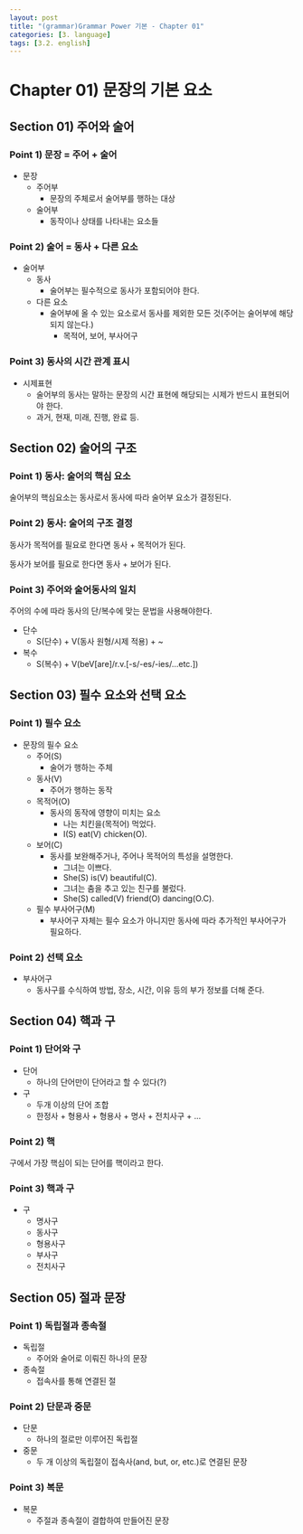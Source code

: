 ```yaml
---
layout: post
title: "(grammar)Grammar Power 기본 - Chapter 01"
categories: [3. language]
tags: [3.2. english]
---
```


# Chapter 01) 문장의 기본 요소

## Section 01) 주어와 술어

### Point 1) 문장 = 주어 + 술어

* 문장
    * 주어부
        * 문장의 주체로서 술어부를 행하는 대상
    * 술어부
        * 동작이나 상태를 나타내는 요소들

### Point 2) 술어 = 동사 + 다른 요소

* 술어부
    * 동사
        * 술어부는 필수적으로 동사가 포함되어야 한다.
    * 다른 요소
        * 술어부에 올 수 있는 요소로서 동사를 제외한 모든 것(주어는 술어부에 해당되지 않는다.)
            * 목적어, 보어, 부사어구

### Point 3) 동사의 시간 관계 표시

* 시제표현
    * 술어부의 동사는 말하는 문장의 시간 표현에 해당되는 시제가 반드시 표현되어야 한다.
    * 과거, 현재, 미래, 진행, 완료 등.

## Section 02) 술어의 구조

### Point 1) 동사: 술어의 핵심 요소

술어부의 핵심요소는 동사로서 동사에 따라 술어부 요소가 결정된다.

### Point 2) 동사: 술어의 구조 결정

동사가 목적어를 필요로 한다면 동사 + 목적어가 된다.

동사가 보어를 필요로 한다면 동사 + 보어가 된다.

### Point 3) 주어와 술어동사의 일치

주어의 수에 따라 동사의 단/복수에 맞는 문법을 사용해야한다.

* 단수
    * S(단수) + V(동사 원형/시제 적용) + ~
* 복수
    * S(복수) + V(beV[are]/r.v.[-s/-es/-ies/...etc.])

## Section 03) 필수 요소와 선택 요소

### Point 1) 필수 요소

* 문장의 필수 요소
    * 주어(S)
        * 술어가 행하는 주체
    * 동사(V)
        * 주어가 행하는 동작
    * 목적어(O)
        * 동사의 동작에 영향이 미치는 요소
            * 나는 치킨을(목적어) 먹었다.
            * I(S) eat(V) chicken(O).
    * 보어(C)
        * 동사를 보완해주거나, 주어나 목적어의 특성을 설명한다.
            * 그녀는 이쁘다.
            * She(S) is(V) beautiful(C).
            * 그녀는 춤을 추고 있는 친구를 불렀다.
            * She(S) called(V) friend(O) dancing(O.C).
    * 필수 부사어구(M)
        * 부사어구 자체는 필수 요소가 아니지만 동사에 따라 추가적인 부사어구가 필요하다.

### Point 2) 선택 요소

* 부사어구
    * 동사구를 수식하여 방법, 장소, 시간, 이유 등의 부가 정보를 더해 준다.

## Section 04) 핵과 구

### Point 1) 단어와 구

* 단어
    * 하나의 단어만이 단어라고 할 수 있다(?)
* 구
    * 두개 이상의 단어 조합
    * 한정사 + 형용사 + 형용사 + 명사 + 전치사구 + ...

### Point 2) 핵

구에서 가장 핵심이 되는 단어를 핵이라고 한다.

### Point 3) 핵과 구

* 구
    * 명사구
    * 동사구
    * 형용사구
    * 부사구
    * 전치사구

## Section 05) 절과 문장

### Point 1) 독립절과 종속절

* 독립절
    * 주어와 술어로 이뤄진 하나의 문장
* 종속절
    * 접속사를 통해 연결된 절

### Point 2) 단문과 중문

* 단문
    * 하나의 절로만 이루어진 독립절
* 중문
    * 두 개 이상의 독립절이 접속사(and, but, or, etc.)로 연결된 문장

### Point 3) 복문

* 복문
    * 주절과 종속절이 결합하여 만들어진 문장